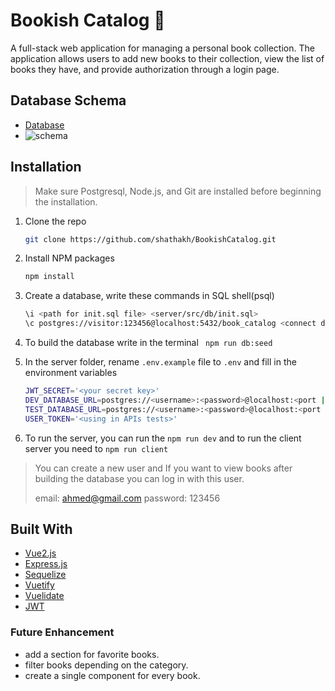 # Bookish Catalog :book:

A full-stack web application for managing a personal book collection. The application allows users to add new books to their collection, view the list of books they have, and provide authorization through a login page.

 


## Database Schema
- [Database](https://drawsql.app/teams/shatha-1/diagrams/book-collection)
- ![schema](https://github.com/shathakh/BookishCatalog/assets/77805478/6997d5cb-b972-46f6-ae02-4cb22257bd7b)



## Installation
> Make sure Postgresql, Node.js, and Git are installed before beginning the installation.

1. Clone the repo
   ```sh
   git clone https://github.com/shathakh/BookishCatalog.git
   ```
2. Install NPM packages
   ```sh
   npm install
   ```
   
3. Create a database, write these commands in SQL shell(psql)
   ```sh 
   \i <path for init.sql file> <server/src/db/init.sql>
   \c postgres://visitor:123456@localhost:5432/book_catalog <connect database>
    ```

4. To build the database write in the terminal ``` npm run db:seed```

5. In the server folder, rename `.env.example` file to `.env` and fill in the environment variables
   ```sh
   JWT_SECRET='<your secret key>'
   DEV_DATABASE_URL=postgres://<username>:<password>@localhost:<port || 5432>/<development database that we previously created in point3>
   TEST_DATABASE_URL=postgres://<username>:<password>@localhost:<port || 5432>/<test database>
   USER_TOKEN='<using in APIs tests>'
   ```

6. To run the server, you can run the ``` npm run dev ```  and to run the client server you need to ```npm run client```

> You can create a new user and If you want to view books after building the database you can log in with this user.
> 
> email: ahmed@gmail.com
> password: 123456


## Built With

* [Vue2.js](https://v2.vuejs.org/v2/guide/installation.html#CLI)
* [Express.js](https://expressjs.com/)
* [Sequelize](https://sequelize.org/)
* [Vuetify](https://v2.vuetifyjs.com/en/getting-started/installation/)
* [Vuelidate](https://vuelidate.js.org/#getting-started)
* [JWT](https://jwt.io/introduction)



### Future Enhancement

- add a section for favorite books.
- filter books depending on the category.
- create a single component for every book.
